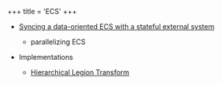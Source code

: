 +++
title = 'ECS'
+++

- [Syncing a data-oriented ECS with a stateful external system](https://ourmachinery.com/post/syncing-a-data-oriented-ecs/)
  - parallelizing ECS

- Implementations
  - [Hierarchical Legion Transform](https://github.com/amethyst/legion_transform)
